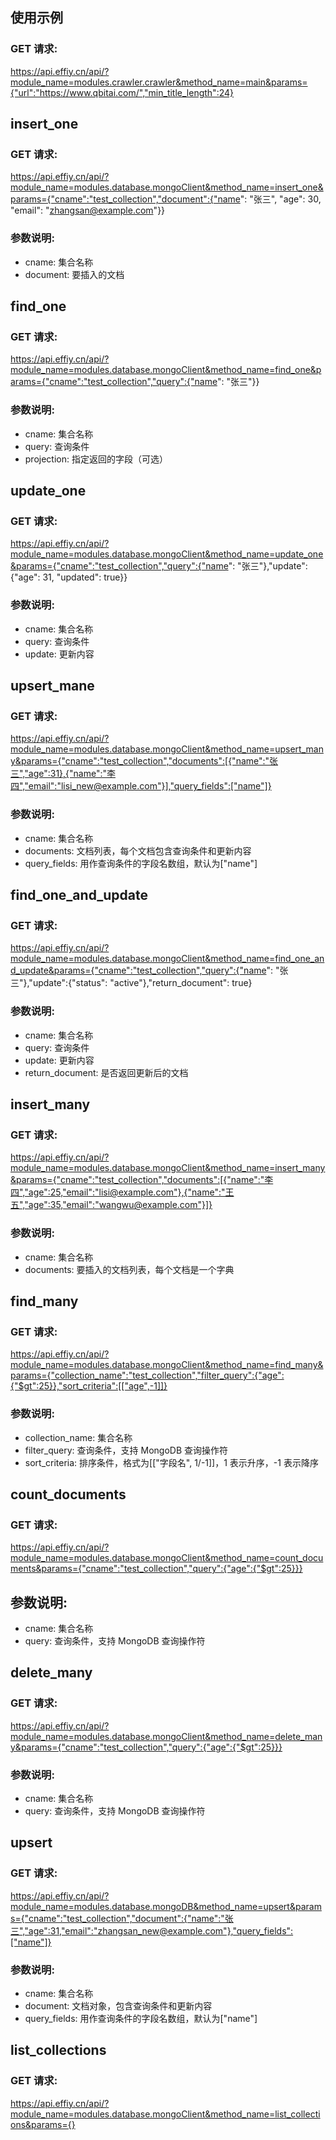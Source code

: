 ## 使用示例

### GET 请求:

https://api.effiy.cn/api/?module_name=modules.crawler.crawler&method_name=main&params={"url":"https://www.qbitai.com/","min_title_length":24}

## insert_one

### GET 请求:

https://api.effiy.cn/api/?module_name=modules.database.mongoClient&method_name=insert_one&params={"cname":"test_collection","document":{"name": "张三", "age": 30, "email": "zhangsan@example.com"}}

### 参数说明:

- cname: 集合名称
- document: 要插入的文档

## find_one

### GET 请求:

https://api.effiy.cn/api/?module_name=modules.database.mongoClient&method_name=find_one&params={"cname":"test_collection","query":{"name": "张三"}}

### 参数说明:

- cname: 集合名称
- query: 查询条件
- projection: 指定返回的字段（可选）

## update_one

### GET 请求:

https://api.effiy.cn/api/?module_name=modules.database.mongoClient&method_name=update_one&params={"cname":"test_collection","query":{"name": "张三"},"update":{"age": 31, "updated": true}}

### 参数说明:

- cname: 集合名称
- query: 查询条件
- update: 更新内容

## upsert_mane

### GET 请求:

https://api.effiy.cn/api/?module_name=modules.database.mongoClient&method_name=upsert_many&params={"cname":"test_collection","documents":[{"name":"张三","age":31},{"name":"李四","email":"lisi_new@example.com"}],"query_fields":["name"]}

### 参数说明:

- cname: 集合名称
- documents: 文档列表，每个文档包含查询条件和更新内容
- query_fields: 用作查询条件的字段名数组，默认为["name"]

## find_one_and_update

### GET 请求:

https://api.effiy.cn/api/?module_name=modules.database.mongoClient&method_name=find_one_and_update&params={"cname":"test_collection","query":{"name": "张三"},"update":{"status": "active"},"return_document": true}

### 参数说明:

- cname: 集合名称
- query: 查询条件
- update: 更新内容
- return_document: 是否返回更新后的文档

## insert_many

### GET 请求:

https://api.effiy.cn/api/?module_name=modules.database.mongoClient&method_name=insert_many&params={"cname":"test_collection","documents":[{"name":"李四","age":25,"email":"lisi@example.com"},{"name":"王五","age":35,"email":"wangwu@example.com"}]}

### 参数说明:

- cname: 集合名称
- documents: 要插入的文档列表，每个文档是一个字典

## find_many

### GET 请求:

https://api.effiy.cn/api/?module_name=modules.database.mongoClient&method_name=find_many&params={"collection_name":"test_collection","filter_query":{"age":{"$gt":25}},"sort_criteria":[["age",-1]]}

### 参数说明:

- collection_name: 集合名称
- filter_query: 查询条件，支持 MongoDB 查询操作符
- sort_criteria: 排序条件，格式为[["字段名", 1/-1]]，1 表示升序，-1 表示降序

## count_documents

### GET 请求:

https://api.effiy.cn/api/?module_name=modules.database.mongoClient&method_name=count_documents&params={"cname":"test_collection","query":{"age":{"$gt":25}}}

## 参数说明:

- cname: 集合名称
- query: 查询条件，支持 MongoDB 查询操作符

## delete_many

### GET 请求:

https://api.effiy.cn/api/?module_name=modules.database.mongoClient&method_name=delete_many&params={"cname":"test_collection","query":{"age":{"$gt":25}}}

### 参数说明:

- cname: 集合名称
- query: 查询条件，支持 MongoDB 查询操作符

## upsert

### GET 请求:

https://api.effiy.cn/api/?module_name=modules.database.mongoDB&method_name=upsert&params={"cname":"test_collection","document":{"name":"张三","age":31,"email":"zhangsan_new@example.com"},"query_fields":["name"]}

### 参数说明:

- cname: 集合名称
- document: 文档对象，包含查询条件和更新内容
- query_fields: 用作查询条件的字段名数组，默认为["name"]

## list_collections

### GET 请求:

https://api.effiy.cn/api/?module_name=modules.database.mongoClient&method_name=list_collections&params={}
